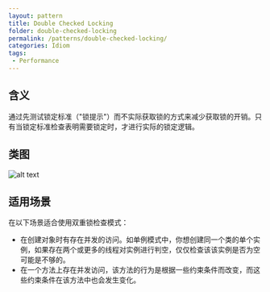 ```yaml
---
layout: pattern
title: Double Checked Locking
folder: double-checked-locking
permalink: /patterns/double-checked-locking/
categories: Idiom
tags:
 - Performance
---
```


## 含义
通过先测试锁定标准（"锁提示"）而不实际获取锁的方式来减少获取锁的开销。只有当锁定标准检查表明需要锁定时，才进行实际的锁定逻辑。

## 类图
![alt text](../../double-checked-locking/etc/double_checked_locking_1.png "Double Checked Locking")

## 适用场景
在以下场景适合使用双重锁检查模式：

* 在创建对象时有存在并发的访问。如单例模式中，你想创建同一个类的单个实例，如果存在两个或更多的线程对实例进行判空，仅仅检查该该实例是否为空可能是不够的。
* 在一个方法上存在并发访问，该方法的行为是根据一些约束条件而改变，而这些约束条件在该方法中也会发生变化。